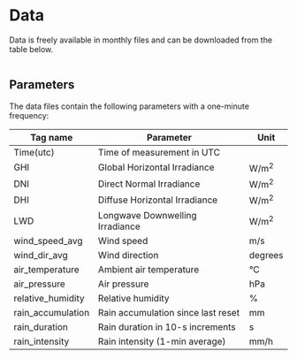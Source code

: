 # Data

Data is freely available in monthly files and can be downloaded from the table below.

````{include} data.txt
````

## Parameters
The data files contain the following parameters with a one-minute frequency:

| Tag name          | Parameter                          | Unit            |
| ----------------- | ---------------------------------- | --------------- |
| Time(utc)         | Time of measurement in UTC         |                 |
| GHI               | Global Horizontal Irradiance       | W/m<sup>2</sup> |
| DNI               | Direct Normal Irradiance           | W/m<sup>2</sup> |
| DHI               | Diffuse Horizontal Irradiance      | W/m<sup>2</sup> |
| LWD               | Longwave Downwelling Irradiance    | W/m<sup>2</sup> |
| wind_speed_avg    | Wind speed                         | m/s             |
| wind_dir_avg      | Wind direction                     | degrees         |
| air_temperature   | Ambient air temperature            | °C              |
| air_pressure      | Air pressure                       | hPa             |
| relative_humidity | Relative humidity                  | %               |
| rain_accumulation | Rain accumulation since last reset | mm              | 
| rain_duration     | Rain duration in 10-s increments   | s               |
| rain_intensity    | Rain intensity (1-min average)     | mm/h            |
